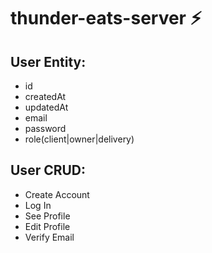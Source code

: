 # thunder-eats-server ⚡️

## User Entity:

- id
- createdAt
- updatedAt
- email
- password
- role(client|owner|delivery)

## User CRUD:

- Create Account
- Log In
- See Profile
- Edit Profile
- Verify Email
